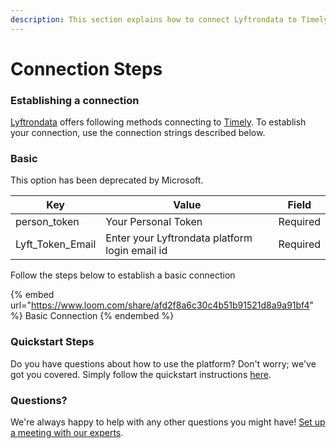 ```yaml
---
description: This section explains how to connect Lyftrondata to Timely.
---
```


# Connection Steps

### Establishing a connection

[Lyftrondata](https://www.lyftrondata.com) offers following methods connecting to [Timely](https://www.lyftrondata.com/integration/business-analytics/timely/). To establish your connection, use the connection strings described below.

### Basic

This option has been deprecated by Microsoft.

| Key                | Value                                          | Field    |
| ------------------ | ---------------------------------------------- | -------- |
| person\_token      | Your Personal Token                            | Required |
| Lyft\_Token\_Email | Enter your Lyftrondata platform login email id | Required |

Follow the steps below to establish a basic connection

{% embed url="https://www.loom.com/share/afd2f8a6c30c4b51b91521d8a9a91bf4" %}
Basic Connection
{% endembed %}

### Quickstart Steps

Do you have questions about how to use the platform? Don't worry; we've got you covered. Simply follow the quickstart instructions [here](README.md).

### Questions? <a href="#questions" id="questions"></a>

We're always happy to help with any other questions you might have! [Set up a meeting with our experts](https://www.lyftrondata.com/book-a-meeting/).
